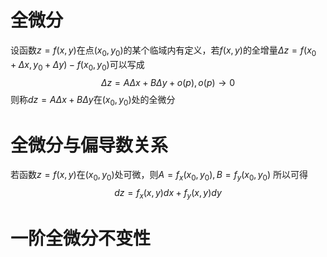# 全微分
设函数$z=f(x,y)$在点$(x_0,y_0)$的某个临域内有定义，若$f(x,y)$的全增量$\Delta z = f(x_0 + \Delta x,y_0 + \Delta y) - f(x_0,y_0)$可以写成
$$
\Delta z = A\Delta x+B\Delta y + o(p),o(p)\to 0
$$
则称$dz = A\Delta x+B\Delta y$在$(x_0,y_0)$处的全微分

# 全微分与偏导数关系
若函数$z = f(x,y)$在$(x_0,y_0)$处可微，则$A = f_x(x_0,y_0),B = f_y(x_0,y_0)$
所以可得
$$
dz = f_x(x,y)dx + f_y(x,y)dy
$$

# 一阶全微分不变性

